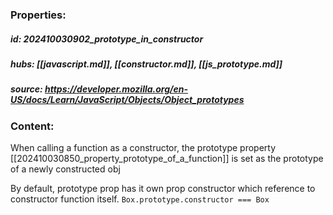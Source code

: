### Properties:


##### id: 202410030902_prototype_in_constructor
##### hubs: [[javascript.md]], [[constructor.md]], [[js_prototype.md]]
##### source: https://developer.mozilla.org/en-US/docs/Learn/JavaScript/Objects/Object_prototypes


### Content:

When calling  a function as a constructor, the prototype property [[202410030850_property_prototype_of_a_function]] is set as the prototype of a newly constructed obj

By default, prototype prop has it own prop constructor which reference to constructor function itself.
`Box.prototype.constructor === Box`
